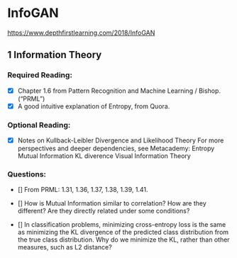 # InfoGAN
https://www.depthfirstlearning.com/2018/InfoGAN

## 1 Information Theory

### Required Reading:
- [x] Chapter 1.6 from Pattern Recognition and Machine Learning / Bishop. (“PRML”)<br>
- [x] A good intuitive explanation of Entropy, from Quora.

### Optional Reading:
- [x] Notes on Kullback-Leibler Divergence and Likelihood Theory
For more perspectives and deeper dependencies, see Metacademy:
Entropy
Mutual Information
KL diverence
Visual Information Theory

### Questions:
- [] From PRML:
1.31, 1.36, 1.37, 1.38, 1.39, 1.41.

- [] How is Mutual Information similar to correlation? How are they different? Are they directly related under some conditions?

- [] In classification problems, minimizing cross-entropy loss is the same as minimizing the KL divergence of the predicted class distribution from the true class distribution. Why do we minimize the KL, rather than other measures, such as L2 distance?
